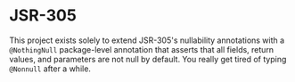 # JSR-305 #
This project exists solely to extend JSR-305's nullability annotations with a `@NothingNull` package-level annotation that asserts that all fields, return values, and parameters are not null by default. You really get tired of typing `@Nonnull` after a while.
